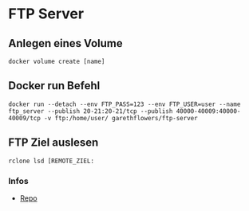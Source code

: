 # FTP Server

## Anlegen eines Volume
```
docker volume create [name]
```

## Docker run Befehl
```
docker run --detach --env FTP_PASS=123 --env FTP_USER=user --name ftp_server --publish 20-21:20-21/tcp --publish 40000-40009:40000-40009/tcp -v ftp:/home/user/ garethflowers/ftp-server
```

## FTP Ziel auslesen
```
rclone lsd [REMOTE_ZIEL:
```




### Infos
+ [Repo](https://github.com/garethflowers/docker-ftp-server)
